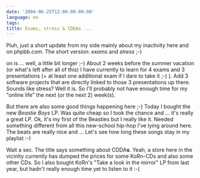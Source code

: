 ```yaml
---
date: '2004-06-25T12:00:00-00:00'
language: en
tags:
title: Exams, stress & CDDAs ...
---
```



Piuh, just a short update from my side mainly about my inactivity here and on phpbb.com. The short version: <em>exams</em> and <em>stress</em> ;-)

on is ... well, a little bit longer ;-) About 2 weeks before the summer vacation (or what's left after all of this) I have currently to learn for 4 exams and 3 presentations (+ at least one additional exam if I dare to take it ;-) ). Add 3 software projects that are directly linked to those 3 presentations up there. Sounds like stress? Well it is. So I'll probably not have enough time for my "online life" the next (or the next 2) week(s).

But there are also some good things happening here ;-) Today I bought the new <em>Beastie Boys</em> LP. Was quite cheap so I took the chance and ... it's really a great LP. Ok, it's my first of the Beasties but I really like it. Needed something different from all this new-school hip-hop I've lying around here. The beats are really nice and ...  Let's see how long these songs stay in my playlist :-)

Wait a sec. The title says something about CDDA<strong>s</strong>. Yeah, a store here in the vicinity currently has dumped the prices for some KoRn-CDs and also some other CDs. So I also bought KoRn's "Take a look in the mirror" LP from last year, but hadn't really enough time yet to listen to it :-(
